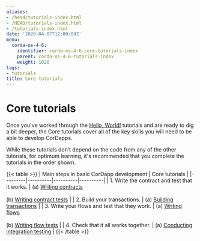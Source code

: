 ```yaml
---
aliases:
- /head/tutorials-index.html
- /HEAD/tutorials-index.html
- /tutorials-index.html
date: '2020-04-07T12:00:00Z'
menu:
  corda-os-4-6:
    identifier: corda-os-4-6-core-tutorials-index
    parent: corda-os-4-6-tutorials-index
    weight: 1020
tags:
- tutorials
title: Core tutorials
---
```



#  Core tutorials

Once you've worked through the [Hello, World!](hello-world-introduction.md) tutorials and are ready to dig a bit deeper, the Core tutorials cover all of the key skills you will need to be able to develop CorDapps.

While these tutorials don’t depend on the code from any of the other tutorials, for optimum learning, it's recommended that you complete the tutorials in the order shown.

{{< table >}}
| Main steps in basic CorDapp development | Core tutorials |
|---------|----------|----------|----------|
| 1. Write the contract and test that it works. | (a) [Writing contracts](tutorial-contract.html) <br/><br/> (b) [Writing contract tests](tutorial-test-dsl.html) |
| 2. Build your transactions. | (a) [Building transactions](tutorial-building-transactions.html) |
| 3. Write your flows and test that they work. | (a) [Writing flows](flow-state-machines.html) <br/><br/> (b) [Writing flow tests](flow-testing.html) |
| 4. Check that it all works together. | (a) [Conducting integration testing](tutorial-integration-testing.html) |
{{< /table >}}
